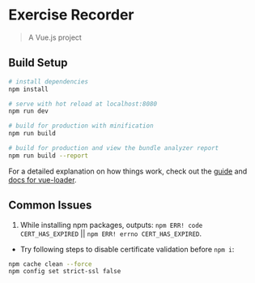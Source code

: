 # Exercise Recorder

> A Vue.js project

## Build Setup

``` bash
# install dependencies
npm install

# serve with hot reload at localhost:8080
npm run dev

# build for production with minification
npm run build

# build for production and view the bundle analyzer report
npm run build --report
```

For a detailed explanation on how things work, check out the [guide](http://vuejs-templates.github.io/webpack/) and [docs for vue-loader](http://vuejs.github.io/vue-loader).


## Common Issues

1. While installing npm packages, outputs: `npm ERR! code CERT_HAS_EXPIRED` || `npm ERR! errno CERT_HAS_EXPIRED`.
* Try following steps to disable certificate validation before `npm i`:
```bash
npm cache clean --force
npm config set strict-ssl false
```